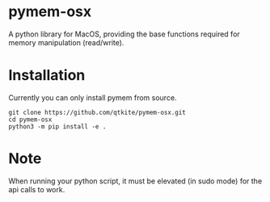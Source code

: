 # pymem-osx
A python library for MacOS, providing the base functions required for memory manipulation (read/write).

# Installation
Currently you can only install pymem from source.
```
git clone https://github.com/qtkite/pymem-osx.git
cd pymem-osx
python3 -m pip install -e .
```

# Note
When running your python script, it must be elevated (in sudo mode) for the api calls to work.